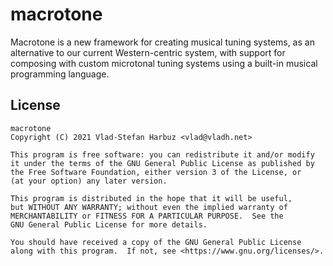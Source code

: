 # macrotone

Macrotone is a new framework for creating musical tuning systems, as an alternative to
our current Western-centric system, with support for composing with custom microtonal
tuning systems using a built-in musical programming language.

## License

```
macrotone
Copyright (C) 2021 Vlad-Stefan Harbuz <vlad@vladh.net>

This program is free software: you can redistribute it and/or modify
it under the terms of the GNU General Public License as published by
the Free Software Foundation, either version 3 of the License, or
(at your option) any later version.

This program is distributed in the hope that it will be useful,
but WITHOUT ANY WARRANTY; without even the implied warranty of
MERCHANTABILITY or FITNESS FOR A PARTICULAR PURPOSE.  See the
GNU General Public License for more details.

You should have received a copy of the GNU General Public License
along with this program.  If not, see <https://www.gnu.org/licenses/>.
```
